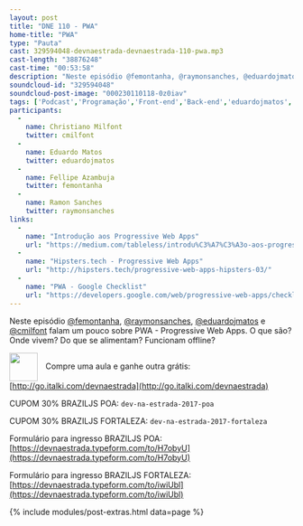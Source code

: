 ```yaml
---
layout: post
title: "DNE 110 - PWA"
home-title: "PWA"
type: "Pauta"
cast: 329594048-devnaestrada-devnaestrada-110-pwa.mp3
cast-length: "38876248"
cast-time: "00:53:58"
description: "Neste episódio @femontanha, @raymonsanches, @eduardojmatos e @cmilfont falam um pouco sobre PWA - Progressive Web Apps. O que são? Onde vivem? Do que se alimentam? Funcionam offline?"
soundcloud-id: "329594048"
soundcloud-post-image: "000230110118-0z0iav"
tags: ['Podcast','Programação','Front-end','Back-end','eduardojmatos','pwa','progressive','webapps', 'web app', 'web', 'app']
participants:
  -
    name: Christiano Milfont
    twitter: cmilfont
  -
    name: Eduardo Matos
    twitter: eduardojmatos
  -
    name: Fellipe Azambuja
    twitter: femontanha
  -
    name: Ramon Sanches
    twitter: raymonsanches
links:
  -
    name: "Introdução aos Progressive Web Apps"
    url: "https://medium.com/tableless/introdu%C3%A7%C3%A3o-aos-progressive-web-apps-ad47ba24cddb#.2v9rk9a73"
  -
    name: "Hipsters.tech - Progressive Web Apps"
    url: "http://hipsters.tech/progressive-web-apps-hipsters-03/"
  -
    name: "PWA - Google Checklist"
    url: "https://developers.google.com/web/progressive-web-apps/checklist"
---
```


Neste episódio [@femontanha](https://twitter.com/femontanha), [@raymonsanches](https://twitter.com/raymonsanches), [@eduardojmatos](https://twitter.com/@eduardojmatos) e [@cmilfont](https://twitter.com/@cmilfont) falam um pouco sobre PWA - Progressive Web Apps. O que são? Onde vivem? Do que se alimentam? Funcionam offline?

<img src="http://www.italki.com/static/svg/landing-logo.svg" width="50" style="vertical-align:middle; margin-right: 10px" /> Compre uma aula e ganhe outra grátis: [http://go.italki.com/devnaestrada](http://go.italki.com/devnaestrada)

CUPOM 30% BRAZILJS POA: `dev-na-estrada-2017-poa`

CUPOM 30% BRAZILJS FORTALEZA: `dev-na-estrada-2017-fortaleza`

Formulário para ingresso BRAZILJS POA: [https://devnaestrada.typeform.com/to/H7obyU](https://devnaestrada.typeform.com/to/H7obyU)

Formulário para ingresso BRAZILJS FORTALEZA: [https://devnaestrada.typeform.com/to/iwiUbl](https://devnaestrada.typeform.com/to/iwiUbl)

{% include modules/post-extras.html data=page %}
